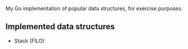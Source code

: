 My Go implementation of popular data structures, for exercise purposes.

## Implemented data structures

* Stack (FILO)
